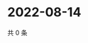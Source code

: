 # 2022-08-14

共 0 条

<!-- BEGIN WEIBO -->
<!-- 最后更新时间 Sun Aug 14 2022 03:12:39 GMT+0800 (China Standard Time) -->

<!-- END WEIBO -->
